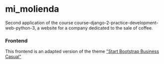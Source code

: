 # mi_molienda
Second application of the course course-django-2-practice-development-web-python-3, a website for a company dedicated to the sale of coffee.

### Frontend
This frontend is an adapted version of the theme ["Start Bootstrap Business Casual"](https://github.com/blackrockdigital/startbootstrap-business-casual)